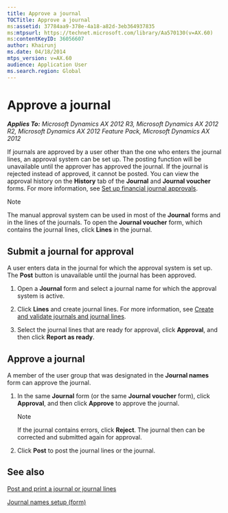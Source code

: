 ```yaml
---
title: Approve a journal
TOCTitle: Approve a journal
ms:assetid: 37784aa9-378e-4a18-a82d-3eb364937835
ms:mtpsurl: https://technet.microsoft.com/library/Aa570130(v=AX.60)
ms:contentKeyID: 36056607
author: Khairunj
ms.date: 04/18/2014
mtps_version: v=AX.60
audience: Application User
ms.search.region: Global
---
```


# Approve a journal 


_**Applies To:** Microsoft Dynamics AX 2012 R3, Microsoft Dynamics AX 2012 R2, Microsoft Dynamics AX 2012 Feature Pack, Microsoft Dynamics AX 2012_

If journals are approved by a user other than the one who enters the journal lines, an approval system can be set up. The posting function will be unavailable until the approver has approved the journal. If the journal is rejected instead of approved, it cannot be posted. You can view the approval history on the **History** tab of the **Journal** and **Journal voucher** forms. For more information, see [Set up financial journal approvals](set-up-financial-journal-approvals.md).


> [!NOTE]
> <P>The manual approval system can be used in most of the <STRONG>Journal</STRONG> forms and in the lines of the journals. To open the <STRONG>Journal voucher</STRONG> form, which contains the journal lines, click <STRONG>Lines</STRONG> in the journal.</P>



## Submit a journal for approval

A user enters data in the journal for which the approval system is set up. The **Post** button is unavailable until the journal has been approved.

1.  Open a **Journal** form and select a journal name for which the approval system is active.

2.  Click **Lines** and create journal lines. For more information, see [Create and validate journals and journal lines](create-and-validate-journals-and-journal-lines.md).

3.  Select the journal lines that are ready for approval, click **Approval**, and then click **Report as ready**.

## Approve a journal

A member of the user group that was designated in the **Journal names** form can approve the journal.

1.  In the same **Journal** form (or the same **Journal voucher** form), click **Approval**, and then click **Approve** to approve the journal.
    

    > [!NOTE]
    > <P>If the journal contains errors, click <STRONG>Reject</STRONG>. The journal then can be corrected and submitted again for approval.</P>



2.  Click **Post** to post the journal lines or the journal.

## See also

[Post and print a journal or journal lines](post-and-print-a-journal-or-journal-lines.md)

[Journal names setup (form)](https://technet.microsoft.com/library/aa552517\(v=ax.60\))

  


